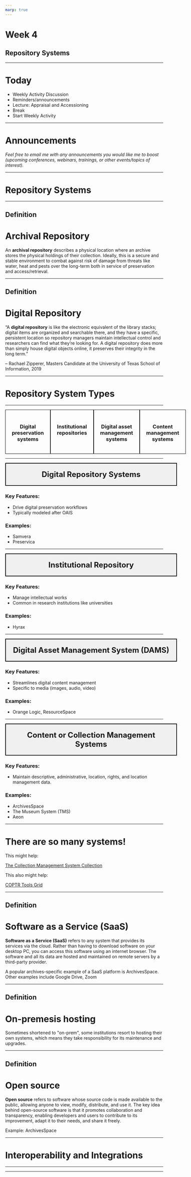 ```yaml
---
marp: true
---
```


# Week 4
## Repository Systems

---


# Today
- Weekly Activity Discussion
- Reminders/announcements
- Lecture: Appraisal and Accessioning
- Break
- Start Weekly Activity

---

# Announcements

_Feel free to email me with any announcements you would like me to boost (upcoming conferences, webinars, trainings, or other events/topics of interest)._

---

# Repository Systems

---

## Definition
# Archival Repository

An __archival repository__ describes a physical location where an archive stores the physical holdings of their collection. Ideally, this is a secure and stable environment to combat against risk of damage from threats like water, heat and pests over the long-term both in service of preservation and access/retrieval.

<!--presenter notes 

Let’s start with a definition we are all probably fairly familiar with at this point: archival repository. An archival repository is a physical place where archives are kept. The physical components of an archival repository are stored on shelves (aka “stacks”) in, ideally, highly monitored, climate-controlled spaces, to ensure the materials are protected from risks posed by things like rodents, bugs, and humidity, but also organized in a way so items can be retrieved for access or remediation.

-->

---

## Definition
# Digital Repository

“A __digital repository__ is like the electronic equivalent of the library stacks; digital items are organized and searchable there, and they have a specific, persistent location so repository managers maintain intellectual control and researchers can find what they’re looking for. A digital repository does more than simply house digital objects online, it preserves their integrity in the long term.”

– Rachael Zipperer, Masters Candidate at the University of Texas School of Information, 2019

<!--presenter notes 

Link to Rachael’s blog post: https://www.tdl.org/2019/04/what-is-a-digital-repository/

Digital repositories function much in the same way as a “traditional” archival repository.

The way digital repositories are set up, managed and maintained in many ways are analogous to how physical stacks work, and why they are set up in the way they are set up. That said, a digital repository also has its differences. The main difference is in the way the things in the repository are managed. In archival repositories, you use rooms and shelves. In digital repositories, you use systems and databases, along with hardware, not just to store items securely, but manage them through their entire lifecycle across various digital preservation functions, such as ingest, access, and description.

-->

---

# Repository System Types

---

<div style="display: flex; justify-content: space-between;">

  <div style="width: 22%; padding: 20px; border: 1px solid #000; text-align: center;">
    <h3>Digital preservation systems</h3>
  </div>

  <div style="width: 22%; padding: 20px; border: 1px solid #000; text-align: center;">
    <h3>Institutional repositories</h3>
  </div>

  <div style="width: 22%; padding: 20px; border: 1px solid #000; text-align: center;">
    <h3>Digital asset management systems</h3>
  </div>

  <div style="width: 22%; padding: 20px; border: 1px solid #000; text-align: center;">
    <h3>Content management systems</h3>
  </div>

</div>

<!--presenter notes

There are four main types of digital repository systems. Each type has a different focus and set of features:
1. Digital preservation systems
2. Institutional repositories
3. Digital asset management systems
4. Content management systems

-->

---

<div style="width: 100%; padding: 20px; border: 2px solid #000; text-align: center; font-size: 24px; font-weight: bold; background-color: #f0f0f0;">
  Digital Repository Systems
</div>

### Key Features:
- Drive digital preservation workflows
- Typically modeled after OAIS

### Examples:
- Samvera
- Preservica

<!--presenter notes

Digital preservation systems drive workflows specific to ingest, processing, auditing and analyzing digital objects entering into, being stored within, and being delivered from a digital repository. Many digital preservation systems take their queues from or
are directly modeled after the OAIS Reference Model. For a weekly activity, you will be testing out one widely-used digital preservation system called Archivematica.

-->

---

<div style="width: 100%; padding: 20px; border: 2px solid #000; text-align: center; font-size: 24px; font-weight: bold; background-color: #f0f0f0;">
  Institutional Repository
</div>

### Key Features:
- Manage intellectual works
- Common in research institutions like universities

### Examples:
- Hyrax

<!--presenter notes

Institutional repositories (sometimes shortened to "IR") manage submission workflows of digital works and provides access to various communities to these works. Institutional repositories are very common at university and other research-focused institutions, and are used to manage and provide access to things like scholarly articles, theses and dissertations, and other research outputs. A good example of an institutional repository system is DSpace, developed in the early 2000s by MIT.

-->

---

<div style="width: 100%; padding: 20px; border: 2px solid #000; text-align: center; font-size: 24px; font-weight: bold; background-color: #f0f0f0;">
  Digital Asset Management System (DAMS)
</div>

### Key Features:
- Streamlines digital content management
- Specific to media (images, audio, video)

### Examples:
- Orange Logic, ResourceSpace

<!--presenter notes

Digital Asset Management Systems (DAMS) streamline processes involved in managing digital content, including description, tracking, discovery, retrieval,
searching, and distribution of collections of digital objects. Unlike an institutional repository, a DAMS typically will be set up to handle formats beyond research outputs, such as images, audio and video formats. Examples: ResourceSpace

-->

---

<div style="width: 100%; padding: 20px; border: 2px solid #000; text-align: center; font-size: 24px; font-weight: bold; background-color: #f0f0f0;">
  Content or Collection Management Systems
</div>

### Key Features:
- Maintain descriptive, administrative, location, rights,
and location management data.

### Examples:
- ArchivesSpace
- The Museum System (TMS)
- Aeon

<!--presenter notes

Content Management Systems (CMS) are database applications intended to maintain descriptive and administrative metadata about the physical and digital
collections including records of provenance, acquisition, archival description, rights and location management. Some CMSs allow for storage of digital surrogates for access and management of collections NOT for digital preservation.

-->

---

# There are so many systems!

This might help:

<a href="https://docs.google.com/spreadsheets/d/1cXOug3qM0pNNeD_wssiVEv9c0W1Y5I1VDTnSPTk7fb4/edit?gid=0#gid=0" target="_blank">The Collection Management System Collection
</a>

This also might help:

<a href="https://coptr.digipres.org/index.php/Tools_Grid" target="_blank">COPTR Tools Grid</a>

<!--presenter notes

If you want to take a deep dive into all the systems that are out there, there are a couple of resources to check out. The first one is a crowd-sourced Google Sheet,
“The Collection Management System Collection”, which was kick-started by Ashley Blewer, a preeminent software developer, educator, writer, and artist who has done
incredible work, especially within the field of audio/visual and moving image preservation. In 2017, she made this spreadsheet publicly available for folks in the
field to contribute system descriptions in a matrix form.

Another helpful resource is the Community Owned Digital Preservation Tool Registry (COPTR) Tools Grid, which uses a Wiki format. This grid starts off with a matrix of
general digital preservation object types like “audio” or “ebook” on the Y-axis, and broad digital preservation functional areas on the X-axis. You can click on any of the numbers to see a list of relevant tools for that object type/functional area, and further drill down into other functional area sub-categories. There are nearly 600 tools described in this Wiki.

-->

---

## Definition
# Software as a Service (SaaS)

__Software as a Service (SaaS)__ refers to any system that provides its services via the cloud. Rather than having to download software on your desktop PC, you can access this software using an internet browser. The software and all its data are hosted and maintained on remote servers by a third-party provider.

A popular archives-specific example of a SaaS platform is ArchivesSpace. Other examples include Google Drive, Zoom

<!--presenter notes

There are a lot of benefits to using a SaaS system. 
1. Users can access SaaS applications through a web browser, from any device with an internet connection.
2. Maintenance-Free: The service provider manages updates, patches, and security, so users don't need to worry about maintenance.
3. Scalability: Users can scale up or down based on their needs, adjusting usage or subscription plans easily.

SaaS eliminates the need for users to install, manage, and maintain software, making it a convenient and cost-effective solution for many businesses and individuals.

-->

---

## Definition
# On-premesis hosting

Sometimes shortened to "on-prem", some institutions resort to hosting their own systems, which means they take responsibility for its maintenance and upgrades.

---

## Definition
# Open source

__Open source__ refers to software whose source code is made available to the public, allowing anyone to view, modify, distribute, and use it. The key idea behind open-source software is that it promotes collaboration and transparency, enabling developers and users to contribute to its improvement, adapt it to their needs, and share it freely.

Example: ArchivesSpace

---

# Interoperability and Integrations

<!--presenter notes

In the early days of digital archiving and preservation, a variety of platforms emerged, to better automate, standardize and streamline various processes. Systems like ArchivesSpace emerged, designed with the intention of enabling archivists to accession collections, describe them accurately, and create and publish finding aids. Yet, these systems were built in isolation, tailored to specific tasks without consideration for the full lifecycle of digital records.

-->

---

<!--presenter notes

Let’s imagine that the institution we work at have selected, from a collection, a set hand-written letters for digitization.

The process begins with recording the accession event in ArchivesSpace, then describing the letters to eventually be published as a finding aid.

Let's say, parallel to the archivist processing the letters, the acquiring curator expresses that they wish for the letters to be made available digitally, so that researchers can search the text.

The letters are sent to the photography lab, where each letter is scanned and color corrected, followed by careful renaming and organization into folders. These files were then transferred to a digital asset
management system for curation, and separately, submitted to a digital repository for long-term preservation. Each step in this example different systems, operating independently of one another. The result? A manual, time-consuming effort to link the
digital representations back to their descriptions in ArchivesSpace, often relying on the meticulous work of archivists to ensure accuracy and completeness.

-->

---

